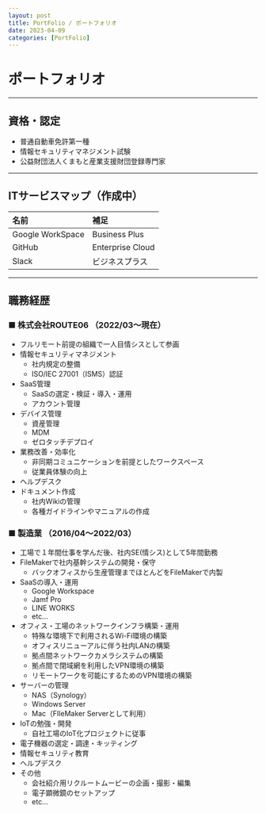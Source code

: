 ```yaml
---
layout: post
title: PortFolio / ポートフォリオ
date: 2023-04-09
categories: [PortFolio]
---
```


# ポートフォリオ

---

## 資格・認定
- 普通自動車免許第一種
- 情報セキュリティマネジメント試験
- 公益財団法人くまもと産業支援財団登録専門家

---

## ITサービスマップ（作成中）

| 名前 | 補足 |
| :--- | :--- |
| Google WorkSpace | Business Plus |
| GitHub | Enterprise Cloud |
| Slack | ビジネスプラス |

---

## 職務経歴

### ■ 株式会社ROUTE06 （2022/03〜現在）
- フルリモート前提の組織で一人目情シスとして参画
- 情報セキュリティマネジメント
  - 社内規定の整備
  - ISO/IEC 27001（ISMS）認証
- SaaS管理
  - SaaSの選定・検証・導入・運用
  - アカウント管理
- デバイス管理
  - 資産管理
  - MDM
  - ゼロタッチデプロイ
- 業務改善・効率化
  - 非同期コミュニケーションを前提としたワークスペース
  - 従業員体験の向上
- ヘルプデスク
- ドキュメント作成
  - 社内Wikiの管理
  - 各種ガイドラインやマニュアルの作成

### ■ 製造業 （2016/04〜2022/03）
- 工場で１年間仕事を学んだ後、社内SE(情シス)として5年間勤務
- FileMakerで社内基幹システムの開発・保守
  - バックオフィスから生産管理までほとんどをFileMakerで内製
- SaaSの導入・運用
  - Google Workspace
  - Jamf Pro
  - LINE WORKS
  - etc...
- オフィス・工場のネットワークインフラ構築・運用
  - 特殊な環境下で利用されるWi-Fi環境の構築
  - オフィスリニューアルに伴う社内LANの構築
  - 拠点間ネットワークカメラシステムの構築
  - 拠点間で閉域網を利用したVPN環境の構築
  - リモートワークを可能にするためのVPN環境の構築
- サーバーの管理
  - NAS（Synology）
  - Windows Server
  - Mac（FIleMaker Serverとして利用）
- IoTの勉強・開発
  - 自社工場のIoT化プロジェクトに従事
- 電子機器の選定・調達・キッティング
- 情報セキュリティ教育
- ヘルプデスク
- その他
  - 会社紹介用リクルートムービーの企画・撮影・編集
  - 電子顕微鏡のセットアップ
  - etc...
